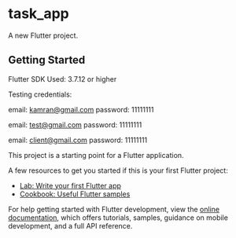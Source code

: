 # task_app

A new Flutter project.

## Getting Started


Flutter SDK Used: 3.7.12 or higher

Testing credentials:

email: kamran@gmail.com
password: 11111111

email: test@gmail.com
password: 11111111

email: client@gmail.com
password: 11111111

This project is a starting point for a Flutter application.

A few resources to get you started if this is your first Flutter project:

- [Lab: Write your first Flutter app](https://docs.flutter.dev/get-started/codelab)
- [Cookbook: Useful Flutter samples](https://docs.flutter.dev/cookbook)

For help getting started with Flutter development, view the
[online documentation](https://docs.flutter.dev/), which offers tutorials,
samples, guidance on mobile development, and a full API reference.
